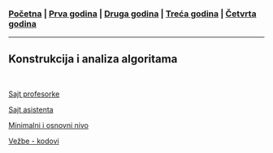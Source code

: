### [Početna](../README.md) | [Prva godina](../main_pages/prva.md) | [Druga godina](../main_pages/druga.md) | [Treća godina](../main_pages/treca.md) | [Četvrta godina](../main_pages/cetvrta.md)

---

## Konstrukcija i analiza algoritama

<br>

[Sajt profesorke](http://poincare.matf.bg.ac.rs/~vesnap/kaa.html)

[Sajt asistenta](http://poincare.matf.bg.ac.rs/~strahinja.stanojevic/kiaa_i.html)

[Minimalni i osnovni nivo](https://drive.google.com/drive/u/0/folders/1ejU1D1aKf3D_OfeGaj-DByydqG3eeDL3)

[Vežbe - kodovi](https://drive.google.com/drive/u/0/folders/1m7BqL4o6WdBPscV659X1FamoSqIj_89z)